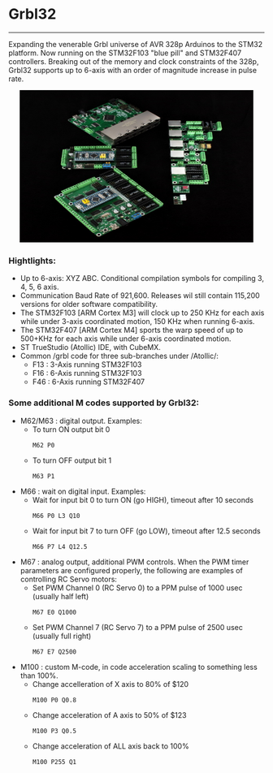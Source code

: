 # Grbl32
***

Expanding the venerable Grbl universe of AVR 328p Arduinos to the STM32 platform.  Now running on the STM32F103 "blue pill" and STM32F407 controllers. Breaking out of the memory and clock constraints of the 328p, Grbl32 supports up to 6-axis with an order of magnitude increase in pulse rate. 
<p align="center">
  <img width="460" height="300" src="https://raw.githubusercontent.com/thomast777/media/master/TR/grbl32-0215-600x600.JPG">
</p>

### Hightlights:
* Up to 6-axis: XYZ ABC. Conditional compilation symbols for compiling 3, 4, 5, 6 axis.
* Communication Baud Rate of 921,600. Releases wil still contain 115,200 versions for older software compatibility.
* The STM32F103 [ARM Cortex M3] will clock up to 250 KHz for each axis while under 3-axis coordinated motion,  150 KHz when running 6-axis.
* The STM32F407 [ARM Cortex M4] sports the warp speed of up to 500+KHz for each axis while under 6-axis coordinated motion.
* ST TrueStudio (Atollic) IDE, with CubeMX.
* Common /grbl code for three sub-branches under /Atollic/:
  * F13 : 3-Axis running STM32F103
  * F16 : 6-Axis running STM32F103
  * F46 : 6-Axis running STM32F407

### Some additional M codes supported by Grbl32:
* M62/M63 : digital output. Examples:
  * To turn ON output bit 0
    ```
    M62 P0
    ```
  * To turn OFF output bit 1
    ```
    M63 P1
    ```
* M66 : wait on digital input. Examples:
  * Wait for input bit 0 to turn ON (go HIGH), timeout after 10 seconds
    ```
    M66 P0 L3 Q10
    ```
  * Wait for input bit 7 to turn OFF (go LOW), timeout after 12.5 seconds
    ```
    M66 P7 L4 Q12.5
    ```
* M67 : analog output, additional PWM controls. When the PWM timer parameters are configured properly, the following are examples of controlling RC Servo motors:
  * Set PWM Channel 0 (RC Servo 0) to a PPM pulse of 1000 usec (usually half left)
    ```
    M67 E0 Q1000
    ```
  * Set PWM Channel 7 (RC Servo 7) to a PPM pulse of 2500 usec (usually full right)
    ```
    M67 E7 Q2500
    ```
* M100 : custom M-code, in code acceleration scaling to something less than 100%.
  * Change accelleration of X axis to 80% of $120
    ```
    M100 P0 Q0.8
    ```
  * Change acceleration of A axis to 50% of $123
    ```
    M100 P3 Q0.5
    ```
  * Change acceleration of ALL axis back to 100%
    ```
    M100 P255 Q1
    ```
